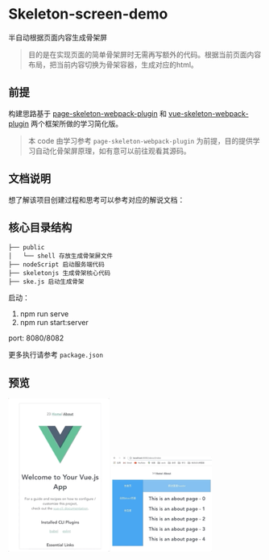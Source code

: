 # Skeleton-screen-demo

半自动根据页面内容生成骨架屏
> 目的是在实现页面的简单骨架屏时无需再写额外的代码。根据当前页面内容布局，把当前内容切换为骨架容器，生成对应的html。

## 前提
构建思路基于 [page-skeleton-webpack-plugin](https://github.com/ElemeFE/page-skeleton-webpack-plugin) 和 [vue-skeleton-webpack-plugin](https://github.com/lavas-project/vue-skeleton-webpack-plugin) 两个框架所做的学习简化版。

> 本 code 由学习参考 `page-skeleton-webpack-plugin` 为前提，目的提供学习自动化骨架屏原理，如有意可以前往观看其源码。

## 文档说明

想了解该项目创建过程和思考可以参考对应的解说文档：

## 核心目录结构

```(filePath)
├── public
│   └── shell 存放生成骨架屏文件
├── nodeScript 启动服务端代码
├── skeletonjs 生成骨架核心代码
├── ske.js 启动生成骨架
```

启动：

1. npm run serve
2. npm run start:server

port: 8080/8082

更多执行请参考 `package.json`

## 预览

<img src="./docs/480_low.gif" alt="效果图" width="200px" />
<img src="./docs/480_low2.gif" alt="效果图" width="200px" />
